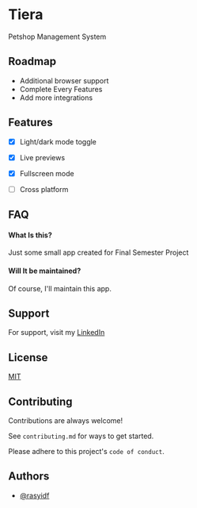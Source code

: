 # Tiera

Petshop Management System


## Roadmap

- Additional browser support
- Complete Every Features
- Add more integrations

  
## Features

- [x]  Light/dark mode toggle
- [x]  Live previews
- [x]  Fullscreen mode
- [ ]  Cross platform

  
## FAQ

#### What Is this?

Just some small app created for Final Semester Project

#### Will It be maintained?

Of course, I'll maintain this app.

  
## Support

For support, visit my [LinkedIn](https://linkedin.com/in/rasyidufa/)

  
## License

[MIT](https://choosealicense.com/licenses/mit/)

  
## Contributing

Contributions are always welcome!

See `contributing.md` for ways to get started.

Please adhere to this project's `code of conduct`.

  
## Authors

- [@rasyidf](https://www.github.com/rasyidf)

  